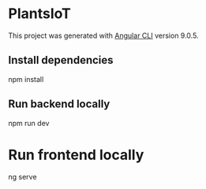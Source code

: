 # PlantsIoT

This project was generated with [Angular CLI](https://github.com/angular/angular-cli) version 9.0.5.

## Install dependencies
npm install

## Run backend locally
npm run dev

# Run frontend locally
ng serve
